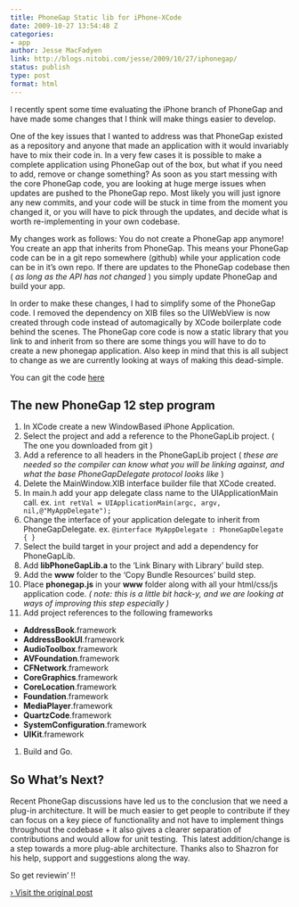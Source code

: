 ```yaml
---
title: PhoneGap Static lib for iPhone-XCode
date: 2009-10-27 13:54:48 Z
categories:
- app
author: Jesse MacFadyen
link: http://blogs.nitobi.com/jesse/2009/10/27/iphonegap/
status: publish
type: post
format: html
---
```


I recently spent some time evaluating the iPhone branch of PhoneGap and have made some changes that I think will make things easier to develop.

One of the key issues that I wanted to address was that PhoneGap existed as a repository and anyone that made an application with it would invariably have to mix their code in. In a very few cases it is possible to make a complete application using PhoneGap out of the box, but what if you need to add, remove or change something? As soon as you start messing with the core PhoneGap code, you are looking at huge merge issues when updates are pushed to the PhoneGap repo. Most likely you will just ignore any new commits, and your code will be stuck in time from the moment you changed it, or you will have to pick through the updates, and decide what is worth re-implementing in your own codebase.

My changes work as follows: You do not create a PhoneGap app anymore! You create an app that inherits from PhoneGap. This means your PhoneGap code can be in a git repo somewhere (github) while your application code can be in it’s own repo. If there are updates to the PhoneGap codebase then ( _as long as the API has not changed_ ) you simply update PhoneGap and build your app.

In order to make these changes, I had to simplify some of the PhoneGap code. I removed the dependency on XIB files so the UIWebView is now created through code instead of automagically by XCode boilerplate code behind the scenes. The PhoneGap core code is now a static library that you link to and inherit from so there are some things you will have to do to create a new phonegap application. Also keep in mind that this is all subject to change as we are currently looking at ways of making this dead-simple.

You can git the code [here](http://github.com/phonegap/phonegap/tree/plugins/iphone/)

## The new PhoneGap 12 step program

1. In XCode create a new WindowBased iPhone Application.
1. Select the project and add a reference to the PhoneGapLib project. ( The one you downloaded from git )
1. Add a reference to all headers in the PhoneGapLib project ( _these are needed so the compiler can know what you will be linking against, and what the base PhoneGapDelegate protocol looks like_ )
1. Delete the MainWindow.XIB interface builder file that XCode created.
1. In main.h add your app delegate class name to the UIApplicationMain call.
  ex.
  `int retVal = UIApplicationMain(argc, argv, nil,@"MyAppDelegate");`
1. Change the interface of your application delegate to inherit from PhoneGapDelegate.
  ex.
  `@interface MyAppDelegate : PhoneGapDelegate { }`
1. Select the build target in your project and add a dependency for PhoneGapLib.
1. Add **libPhoneGapLib.a** to the ‘Link Binary with Library’ build step.
1. Add the **www** folder to the ‘Copy Bundle Resources’ build step.
1. Place **phonegap.js** in your **www** folder along with all your html/css/js application code.
  _( note: this is a little bit hack-y, and we are looking at ways of improving this step especially )_
1. Add project references to the following frameworks
  * **AddressBook**.framework
  * **AddressBookUI**.framework
  * **AudioToolbox**.framework
  * **AVFoundation**.framework
  * **CFNetwork**.framework
  * **CoreGraphics**.framework
  * **CoreLocation**.framework
  * **Foundation**.framework
  * **MediaPlayer**.framework
  * **QuartzCode**.framework
  * **SystemConfiguration**.framework
  * **UIKit**.framework
1. Build and Go.

## So What’s Next?

Recent PhoneGap discussions have led us to the conclusion that we need a plug-in architecture. It will be much easier to get people to contribute if they can focus on a key piece of functionality and not have to implement things throughout the codebase + it also gives a clearer separation of contributions and would allow for unit testing.  This latest addition/change is a step towards a more plug-able architecture. Thanks also to Shazron for his help, support and suggestions along the way.

So get reviewin’ !!

[› Visit the original post](http://blogs.nitobi.com/jesse/2009/10/27/iphonegap/)
